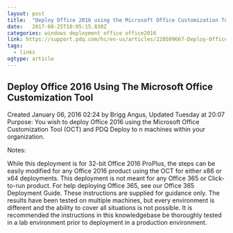 ```yaml
---
layout: post 
title:  "Deploy Office 2016 using the Microsoft Office Customization Tool – Support" 
date:   2017-08-25T10:05:15.830Z 
categories: windows deployment office office2016
link: https://support.pdq.com/hc/en-us/articles/220509667-Deploy-Office-2016-using-the-Microsoft-Office-Customization-Tool 
tags:
  - links
ogtype: article 
---
```


## Deploy Office 2016 Using The Microsoft Office Customization Tool
Created January 06, 2016 02:24 by Brigg Angus,  Updated Tuesday at 20:07
Purpose:
You wish to deploy Office 2016 using the Microsoft Office Customization Tool (OCT) and PDQ Deploy to n machines within your organization.

Notes:

While this deployment is for 32-bit Office 2016 ProPlus, the steps can be easily modified for any Office 2016 product using the OCT for either x86 or x64 deployments.
This deployment is not meant for any Office 365 or Click-to-run product. For help deploying Office 365, see our Office 365 Deployment Guide.
These instructions are supplied for guidance only. The results have been tested on multiple machines, but every environment is different and the ability to cover all situations is not possible. It is recommended the instructions in this knowledgebase be thoroughly tested in a lab environment prior to deployment in a production environment.